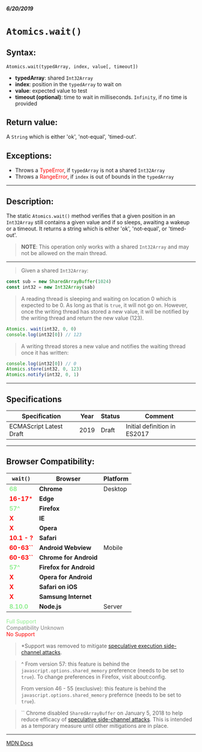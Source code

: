 ##### 6/20/2019
# `Atomics.wait()`

## Syntax:
`Atomics.wait(typedArray, index, value[, timeout])`

* **typedArray**: shared `Int32Array`
* **index**: position in the `typedArray` to wait on
* **value**: expected value to test
* **timeout (optional)**: time to wait in milliseconds.  `Infinity`, if no time is provided  

## Return value:
A `String` which is either 'ok', 'not-equal', 'timed-out'.

## Exceptions:
* Throws a <span style="color: red">TypeError</span>, if `typedArray` is not a shared `Int32Array`
* Throws a <span style="color: red">RangeError</span>, if `index` is out of bounds in the `typedArray`

---

## Description:
The static `Atomics.wait()` method verifies that a given position in an `Int32Array` still contains a given value and if so sleeps, awaiting a wakeup or a timeout.  It returns a string which is either 'ok', 'not-equal', or 'timed-out'.

  > **NOTE**: This operation only works with a shared `Int32Array` and may not be allowed on the main thread.

---

  > Given a shared `Int32Array`:

```js
const sub = new SharedArrayBuffer(1024)
const int32 = new Int32Array(sab)
```

  > A reading thread is sleeping and waiting on location 0 which is expected to be 0.  As long as that is `true`, it will not go on.  However, once the writing thread has stored a new value, it will be notified by the writing thread and return the new value (123).

```js
Atomics. wait(int32, 0, 0)
console.log(int32[0]) // 123
```

  > A writing thread stores a new value and notifies the waiting thread once it has written:

```js
console.log(int32[0]) // 0
Atomics.store(int32, 0, 123)
Atomics.notify(int32, 0, 1)
```

---

## Specifications
| Specification | Year | Status | Comment |
|---|---|---|---|
| ECMAScript Latest Draft | 2019 | Draft | Initial definition in ES2017 |

---

## Browser Compatibility:
| `wait()` | Browser | Platform |
|---|---|---|
| <span style="color: lightgreen">**68**</span> | **Chrome** | Desktop | 
| <span style="color: red">**16-17***</span> | **Edge** || 
| <span style="color: lightgreen">**57^**</span> | **Firefox** || 
| <span style="color: red">**X**</span> | **IE** || 
| <span style="color: red">**X**</span> | **Opera** || 
| <span style="color: red">**10.1 - ?**</span> | **Safari** || 
| <span style="color: red">**60-63``**</span> | **Android Webview** | Mobile | 
| <span style="color: red">**60-63``**</span> | **Chrome for Android** || 
| <span style="color: lightgreen">**57^**</span> | **Firefox for Android** || 
| <span style="color: red">**X**</span> | **Opera for Android** || 
| <span style="color: red">**X**</span> | **Safari on iOS** || 
| <span style="color: red">**X**</span> | **Samsung Internet** || 
| <span style="color: lightgreen">**8.10.0**</span> | **Node.js** | Server | 

<span style="color: lightgreen">Full Support</span>  
<span style="color: grey">Compatibility Unknown</span>  
<span style="color: red">No Support</span>

  > *Support was removed to mitigate [speculative execution side-channel attacks](https://blogs.windows.com/msedgedev/2018/01/03/speculative-execution-mitigations-microsoft-edge-internet-explorer/).
 
  > ^ From version 57: this feature is behind the `javascript.options.shared_memory` preference (needs to be set to `true`).  To change preferences in Firefox, visit about:config.  
  > 
  > From version 46 - 55 (exclusive): this feature is behind the `javascript.options.shared_memory` prefernce (needs to be set to `true`).

  > `` Chrome disabled `SharedArrayBuffer` on January 5, 2018 to help reduce efficacy of [speculative side-channel attacks](https://www.chromium.org/Home/chromium-security/ssca).  This is intended as a temporary measure until other mitigations are in place.

---

[MDN Docs](https://developer.mozilla.org/en-US/docs/Web/JavaScript/Reference/Global_Objects/Atomics/wait)